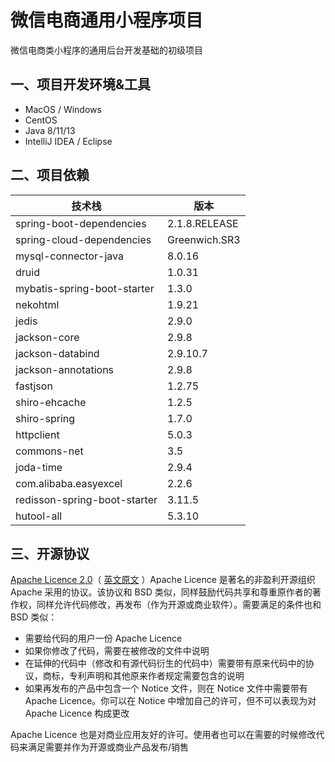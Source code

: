 # 微信电商通用小程序项目

微信电商类小程序的通用后台开发基础的初级项目

## 一、项目开发环境&工具

- MacOS / Windows
- CentOS
- Java 8/11/13
- IntelliJ IDEA / Eclipse

## 二、项目依赖

| 技术栈                       | 版本          |
| ---------------------------- | ------------- |
| spring-boot-dependencies     | 2.1.8.RELEASE |
| spring-cloud-dependencies    | Greenwich.SR3 |
| mysql-connector-java         | 8.0.16        |
| druid                        | 1.0.31        |
| mybatis-spring-boot-starter  | 1.3.0         |
| nekohtml                     | 1.9.21        |
| jedis                        | 2.9.0         |
| jackson-core                 | 2.9.8         |
| jackson-databind             | 2.9.10.7      |
| jackson-annotations          | 2.9.8         |
| fastjson                     | 1.2.75        |
| shiro-ehcache                | 1.2.5         |
| shiro-spring                 | 1.7.0         |
| httpclient                   | 5.0.3         |
| commons-net                  | 3.5           |
| joda-time                    | 2.9.4         |
| com.alibaba.easyexcel        | 2.2.6         |
| redisson-spring-boot-starter | 3.11.5        |
| hutool-all                   | 5.3.10        |

## 三、开源协议

[Apache Licence 2.0](https://github.com/karanokyoukai/repast-app-parent/blob/master/LICENSE)（ [英文原文](http://www.apache.org/licenses/LICENSE-2.0.html) ）Apache Licence 是著名的非盈利开源组织 Apache 采用的协议。该协议和 BSD 类似，同样鼓励代码共享和尊重原作者的著作权，同样允许代码修改，再发布（作为开源或商业软件）。需要满足的条件也和 BSD 类似：

- 需要给代码的用户一份 Apache Licence
- 如果你修改了代码，需要在被修改的文件中说明
- 在延伸的代码中（修改和有源代码衍生的代码中）需要带有原来代码中的协议，商标，专利声明和其他原来作者规定需要包含的说明
- 如果再发布的产品中包含一个 Notice 文件，则在 Notice 文件中需要带有 Apache Licence。你可以在 Notice 中增加自己的许可，但不可以表现为对 Apache Licence 构成更改

Apache Licence 也是对商业应用友好的许可。使用者也可以在需要的时候修改代码来满足需要并作为开源或商业产品发布/销售
